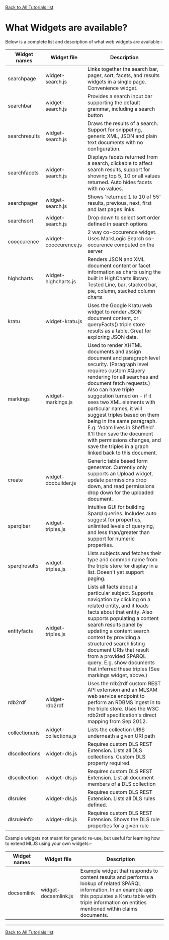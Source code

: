 [Back to All Tutorials list](tutorial-all.html)
# What Widgets are available?

Below is a complete list and description of what web widgets are available:-

| Widget names | Widget file | Description |
| --- | --- | --- |
| searchpage | widget-search.js | Links together the search bar, pager, sort, facets, and results widgets in a single page. Convenience widget. |
| searchbar | widget-search.js | Provides a search input bar supporting the default grammar, including a search button |
| searchresults | widget-search.js | Draws the results of a search. Support for snippeting, generic XML, JSON and plain text documents with no configuration. |
| searchfacets | widget-search.js | Displays facets returned from a search, clickable to affect search results, support for showing top 5, 10 or all values returned. Auto hides facets with no values. |
| searchpager | widget-search.js | Shows 'returned 1 to 10 of 55' results, previous, next, first and last pages links. |
| searchsort | widget-search.js | Drop down to select sort order defined in search options |
| cooccurence | widget-cooccurence.js | 2 way co-occurence widget. Uses MarkLogic Search co-occurence computed on the server |
| highcharts | widget-highcharts.js | Renders JSON and XML document content or facet information as charts using the built in HighCharts library. Tested Line, bar, stacked bar, pie, column, stacked column charts |
| kratu | widget-kratu.js | Uses the Google Kratu web widget to render JSON document content, or queryFacts() triple store results as a table. Great for exploring JSON data. |
| markings | widget-markings.js | Used to render XHTML documents and assign document and paragraph level security. (Paragraph level requires custom XQuery rendering for all searches and document fetch requests.) Also can have triple suggestion turned on - if it sees two XML elements with particular names, it will suggest triples based on them being in the same paragraph. E.g. 'Adam lives in Sheffield'. It'll then save the document with permissions changes, and save the triples in a graph linked back to this document. |
| create | widget-docbuilder.js | Generic table based form generator. Currently only supports an Upload widget, update permissions drop down, and read permissions drop down for the uploaded document. |
| sparqlbar | widget-triples.js | Intuitive GUI for building Sparql queries. Includes auto suggest for properties, unlimited levels of querying, and less than/greater than support for numeric properties. |
| sparqlresults | widget-triples.js | Lists subjects and fetches their type and common name from the triple store for display in a list. Doesn't yet support paging. |
| entityfacts | widget-triples.js | Lists all facts about a particular subject. Supports navigation by clicking on a related entity, and it loads facts about that entity. Also supports populating a content search results panel by updating a content search context by providing a structured search listing document URIs that result from a provided SPARQL query. E.g. show documents that inferred these triples (See markings widget, above.) |
| rdb2rdf | widget-rdb2rdf | Uses the rdb2rdf custom REST API extension and an MLSAM web service endpoint to perform an RDBMS ingest in to the triple store. Uses the W3C rdb2rdf specification's direct mapping from Sep 2012. |
| collectionuris | widget-collections.js | Lists the collection URIS underneath a given URI path |
| dlscollections | widget-dls.js | Requires custom DLS REST Extension. Lists all DLS collections. Custom DLS property required. |
| dlscollection | widget-dls.js | Requires custom DLS REST Extension. List all document members of a DLS collection |
| dlsrules | widget-dls.js | Requires custom DLS REST Extension. Lists all DLS rules defined. |
| dlsruleinfo | widget-dls.js | Requires custom DLS REST Extension. Shows the DLS rule properties for a given rule |


Example widgets not meant for generic re-use, but useful for learning how to extend MLJS using your own widgets:-

| Widget names | Widget file | Description |
| --- | --- | --- |
| docsemlink | widget-docsemlink.js | Example widget that responds to content results and performs a lookup of related SPARQL information. In an example app this populates a Kratu table with triple information on entities mentioned within claims documents. |


- - - -

[Back to All Tutorials list](tutorial-all.html)